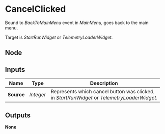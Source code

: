 # CancelClicked
Bound to *BackToMainMenu* event in *MainMenu*, goes back to the main menu.  

Target is *StartRunWidget* or *TelemetryLoaderWidget*.  

## Node

## Inputs
|Name       |Type       |Description                                                                                |
|-----------|-----------|-------------------------------------------------------------------------------------------|
|**Source** |*Integer*  |Represents which cancel button was clicked, in *StartRunWidget* or *TelemetryLoaderWidget*.|

## Outputs
**None**